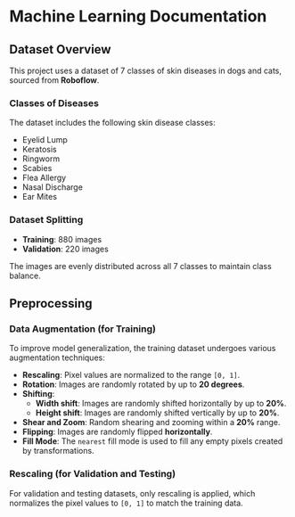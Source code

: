 # Machine Learning Documentation

## Dataset Overview

This project uses a dataset of 7 classes of skin diseases in dogs and cats, sourced from **Roboflow**.

### Classes of Diseases

The dataset includes the following skin disease classes:

- Eyelid Lump
- Keratosis
- Ringworm
- Scabies
- Flea Allergy
- Nasal Discharge
- Ear Mites

### Dataset Splitting

- **Training**: 880 images
- **Validation**: 220 images

The images are evenly distributed across all 7 classes to maintain class balance.

## Preprocessing

### Data Augmentation (for Training)
To improve model generalization, the training dataset undergoes various augmentation techniques:

- **Rescaling**: Pixel values are normalized to the range `[0, 1]`.
- **Rotation**: Images are randomly rotated by up to **20 degrees**.
- **Shifting**:
  - **Width shift**: Images are randomly shifted horizontally by up to **20%**.
  - **Height shift**: Images are randomly shifted vertically by up to **20%**.
- **Shear and Zoom**: Random shearing and zooming within a **20%** range.
- **Flipping**: Images are randomly flipped **horizontally**.
- **Fill Mode**: The `nearest` fill mode is used to fill any empty pixels created by transformations.

### Rescaling (for Validation and Testing)
For validation and testing datasets, only rescaling is applied, which normalizes the pixel values to `[0, 1]` to match the training data.
